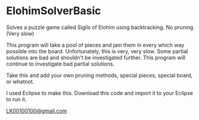 ElohimSolverBasic
=================

Solves a puzzle game called Sigils of Elohim using backtracking. No pruning (Very slow)

This program will take a pool of pieces and jam them in every which way possible into the board. Unfortunately, this is
very, very slow. Some partial solutions are bad and shouldn't be investigated further. This program will continue to
investigate bad partial solutions.

Take this and add your own pruning methods, special pieces, special board, or whatnot.

I used Eclipse to make this. Download this code and import it to your Eclipse to run it.

LK00100100@gmail.com
